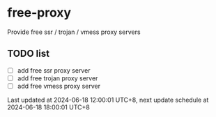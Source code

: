 
# free-proxy
Provide free ssr / trojan / vmess proxy servers


## TODO list
- [ ] add free ssr proxy server
- [ ] add free trojan proxy server
- [ ] add free vmess proxy server

Last updated at 2024-06-18 12:00:01 UTC+8, next update schedule at 2024-06-18 18:00:01 UTC+8


